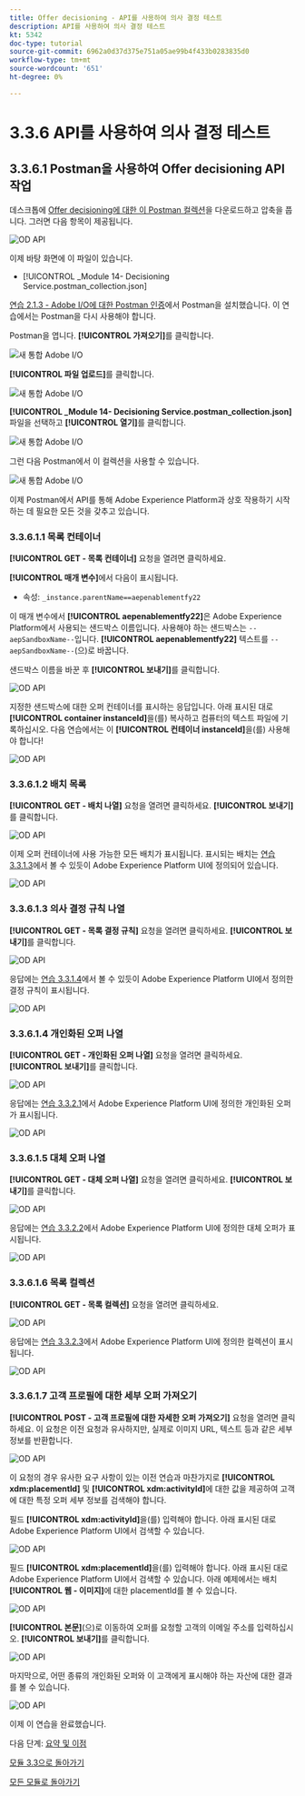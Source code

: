 ```yaml
---
title: Offer decisioning - API를 사용하여 의사 결정 테스트
description: API를 사용하여 의사 결정 테스트
kt: 5342
doc-type: tutorial
source-git-commit: 6962a0d37d375e751a05ae99b4f433b0283835d0
workflow-type: tm+mt
source-wordcount: '651'
ht-degree: 0%

---
```


# 3.3.6 API를 사용하여 의사 결정 테스트

## 3.3.6.1 Postman을 사용하여 Offer decisioning API 작업

데스크톱에 [Offer decisioning에 대한 이 Postman 컬렉션](./../../../assets/postman/postman_offer-decisioning.zip)을 다운로드하고 압축을 풉니다. 그러면 다음 항목이 제공됩니다.

![OD API](./images/unzip.png)

이제 바탕 화면에 이 파일이 있습니다.

- [!UICONTROL _Module 14- Decisioning Service.postman_collection.json]

[연습 2.1.3 - Adobe I/O에 대한 Postman 인증](./../../../modules/rtcdp-b2c/module2.1/ex3.md)에서 Postman을 설치했습니다. 이 연습에서는 Postman을 다시 사용해야 합니다.

Postman을 엽니다. **[!UICONTROL 가져오기]**&#x200B;를 클릭합니다.

![새 통합 Adobe I/O](./images/postmanui.png)

**[!UICONTROL 파일 업로드]**&#x200B;를 클릭합니다.

![새 통합 Adobe I/O](./images/pm1.png)

**[!UICONTROL _Module 14- Decisioning Service.postman_collection.json]** 파일을 선택하고 **[!UICONTROL 열기]**&#x200B;를 클릭합니다.

![새 통합 Adobe I/O](./images/pm2.png)

그런 다음 Postman에서 이 컬렉션을 사용할 수 있습니다.

![새 통합 Adobe I/O](./images/pm3.png)

이제 Postman에서 API를 통해 Adobe Experience Platform과 상호 작용하기 시작하는 데 필요한 모든 것을 갖추고 있습니다.

### 3.3.6.1.1 목록 컨테이너

**[!UICONTROL GET - 목록 컨테이너]** 요청을 열려면 클릭하세요.

**[!UICONTROL 매개 변수]**&#x200B;에서 다음이 표시됩니다.

- 속성: `_instance.parentName==aepenablementfy22`

이 매개 변수에서 **[!UICONTROL aepenablementfy22]**&#x200B;은 Adobe Experience Platform에서 사용되는 샌드박스 이름입니다. 사용해야 하는 샌드박스는 `--aepSandboxName--`입니다. **[!UICONTROL aepenablementfy22]** 텍스트를 `--aepSandboxName--`(으)로 바꿉니다.

샌드박스 이름을 바꾼 후 **[!UICONTROL 보내기]**&#x200B;를 클릭합니다.

![OD API](./images/api2.png)

지정한 샌드박스에 대한 오퍼 컨테이너를 표시하는 응답입니다. 아래 표시된 대로 **[!UICONTROL container instanceId]**&#x200B;을(를) 복사하고 컴퓨터의 텍스트 파일에 기록하십시오. 다음 연습에서는 이 **[!UICONTROL 컨테이너 instanceId]**&#x200B;을(를) 사용해야 합니다!

![OD API](./images/api3.png)

### 3.3.6.1.2 배치 목록

**[!UICONTROL GET - 배치 나열]** 요청을 열려면 클릭하세요. **[!UICONTROL 보내기]**&#x200B;를 클릭합니다.

![OD API](./images/api4.png)

이제 오퍼 컨테이너에 사용 가능한 모든 배치가 표시됩니다. 표시되는 배치는 [연습 3.3.1.3](./ex1.md)에서 볼 수 있듯이 Adobe Experience Platform UI에 정의되어 있습니다.

![OD API](./images/api5.png)

### 3.3.6.1.3 의사 결정 규칙 나열

**[!UICONTROL GET - 목록 결정 규칙]** 요청을 열려면 클릭하세요. **[!UICONTROL 보내기]**&#x200B;를 클릭합니다.

![OD API](./images/api6.png)

응답에는 [연습 3.3.1.4](./ex1.md)에서 볼 수 있듯이 Adobe Experience Platform UI에서 정의한 결정 규칙이 표시됩니다.

![OD API](./images/api7.png)

### 3.3.6.1.4 개인화된 오퍼 나열

**[!UICONTROL GET - 개인화된 오퍼 나열]** 요청을 열려면 클릭하세요. **[!UICONTROL 보내기]**&#x200B;를 클릭합니다.

![OD API](./images/api8.png)

응답에는 [연습 3.3.2.1](./ex2.md)에서 Adobe Experience Platform UI에 정의한 개인화된 오퍼가 표시됩니다.

![OD API](./images/api9.png)

### 3.3.6.1.5 대체 오퍼 나열

**[!UICONTROL GET - 대체 오퍼 나열]** 요청을 열려면 클릭하세요. **[!UICONTROL 보내기]**&#x200B;를 클릭합니다.

![OD API](./images/api10.png)

응답에는 [연습 3.3.2.2](./ex2.md)에서 Adobe Experience Platform UI에 정의한 대체 오퍼가 표시됩니다.

![OD API](./images/api11.png)

### 3.3.6.1.6 목록 컬렉션

**[!UICONTROL GET - 목록 컬렉션]** 요청을 열려면 클릭하세요.

![OD API](./images/api12.png)

응답에는 [연습 3.3.2.3](./ex2.md)에서 Adobe Experience Platform UI에 정의한 컬렉션이 표시됩니다.

![OD API](./images/api13.png)

### 3.3.6.1.7 고객 프로필에 대한 세부 오퍼 가져오기

**[!UICONTROL POST - 고객 프로필에 대한 자세한 오퍼 가져오기]** 요청을 열려면 클릭하세요. 이 요청은 이전 요청과 유사하지만, 실제로 이미지 URL, 텍스트 등과 같은 세부 정보를 반환합니다.

![OD API](./images/api23.png)

이 요청의 경우 유사한 요구 사항이 있는 이전 연습과 마찬가지로 **[!UICONTROL xdm:placementId]** 및 **[!UICONTROL xdm:activityId]**&#x200B;에 대한 값을 제공하여 고객에 대한 특정 오퍼 세부 정보를 검색해야 합니다.

필드 **[!UICONTROL xdm:activityId]**&#x200B;을(를) 입력해야 합니다. 아래 표시된 대로 Adobe Experience Platform UI에서 검색할 수 있습니다.

![OD API](./images/activityid.png)

필드 **[!UICONTROL xdm:placementId]**&#x200B;을(를) 입력해야 합니다. 아래 표시된 대로 Adobe Experience Platform UI에서 검색할 수 있습니다. 아래 예제에서는 배치 **[!UICONTROL 웹 - 이미지]**&#x200B;에 대한 placementId를 볼 수 있습니다.

![OD API](./images/placementid.png)

**[!UICONTROL 본문]**(으)로 이동하여 오퍼를 요청할 고객의 이메일 주소를 입력하십시오. **[!UICONTROL 보내기]**&#x200B;를 클릭합니다.

![OD API](./images/api24.png)

마지막으로, 어떤 종류의 개인화된 오퍼와 이 고객에게 표시해야 하는 자산에 대한 결과를 볼 수 있습니다.

![OD API](./images/api25.png)

이제 이 연습을 완료했습니다.

다음 단계: [요약 및 이점](./summary.md)

[모듈 3.3으로 돌아가기](./offer-decisioning.md)

[모든 모듈로 돌아가기](./../../../overview.md)

